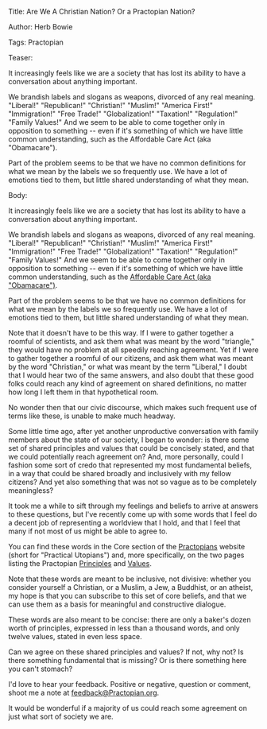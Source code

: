 Title: Are We A Christian Nation? Or a Practopian Nation?

Author: Herb Bowie

Tags: Practopian

Teaser:

It increasingly feels like we are a society that has lost its ability to have a conversation about anything important. 

We brandish labels and slogans as weapons, divorced of any real meaning. "Liberal!" "Republican!" "Christian!" "Muslim!" "America First!" "Immigration!" "Free Trade!" "Globalization!" "Taxation!" "Regulation!" "Family Values!" And we seem to be able to come together only in opposition to something -- even if it's something of which we have little common understanding, such as the Affordable Care Act (aka "Obamacare").  

Part of the problem seems to be that we have no common definitions for what we mean by the labels we so frequently use. We have a lot of emotions tied to them, but little shared understanding of what they mean. 

Body:

It increasingly feels like we are a society that has lost its ability to have a conversation about anything important. 

We brandish labels and slogans as weapons, divorced of any real meaning. "Liberal!" "Republican!" "Christian!" "Muslim!" "America First!" "Immigration!" "Free Trade!" "Globalization!" "Taxation!" "Regulation!" "Family Values!" And we seem to be able to come together only in opposition to something -- even if it's something of which we have little common understanding, such as the [Affordable Care Act (aka "Obamacare")][aca].  

Part of the problem seems to be that we have no common definitions for what we mean by the labels we so frequently use. We have a lot of emotions tied to them, but little shared understanding of what they mean. 

Note that it doesn't have to be this way. If I were to gather together a roomful of scientists, and ask them what was meant by the word "triangle," they would have no problem at all speedily reaching agreement. Yet if I were to gather together a roomful of our citizens, and ask them what was meant by the word "Christian," or what was meant by the term "Liberal," I doubt that I would hear two of the same answers, and also doubt that these good folks could reach any kind of agreement on shared definitions, no matter how long I left them in that hypothetical room. 

No wonder then that our civic discourse, which makes such frequent use of terms like these, is unable to make much headway.  

Some little time ago, after yet another unproductive conversation with family members about the state of our society, I began to wonder: is there some set of shared principles and values that could be concisely stated, and that we could potentially reach agreement on? And, more personally, could I fashion some sort of credo that represented my most fundamental beliefs, in a way that could be shared broadly and inclusively with my fellow citizens? And yet also something that was not so vague as to be completely meaningless? 

It took me a while to sift through my feelings and beliefs to arrive at answers to these questions, but I've recently come up with some words that I feel do a decent job of representing a worldview that I hold, and that I feel that many if not most of us might be able to agree to.

You can find these words in the Core section of the [Practopians][] website (short for "Practical Utopians") and, more specifically, on the two pages listing the Practopian [Principles][] and [Values][]. 

Note that these words are meant to be inclusive, not divisive: whether you consider yourself a Christian, or a Muslim, a Jew, a Buddhist, or an atheist, my hope is that you can subscribe to this set of core beliefs, and that we can use them as a basis for meaningful and constructive dialogue. 

These words are also meant to be concise: there are only a baker's dozen worth of principles, expressed in less than a thousand words, and only twelve values, stated in even less space. 

Can we agree on these shared principles and values? If not, why not? Is there something fundamental that is missing? Or is there something here you can't stomach? 

I'd love to hear your feedback. Positive or negative, question or comment, shoot me a note at [feedback@Practopian.org][feedback]. 

It would be wonderful if a majority of us could reach some agreement on just what sort of society we are. 


[aca]: https://www.nytimes.com/2017/02/07/upshot/one-third-dont-know-obamacare-and-affordable-care-act-are-the-same.html
[feedback]:   mailto:feedback@Practopian.org
[practopians]: https://www.Practopian.org/index.html
[principles]: https://www.Practopian.org/core/principles.html
[values]:     https://www.Practopian.org/core/values.html
